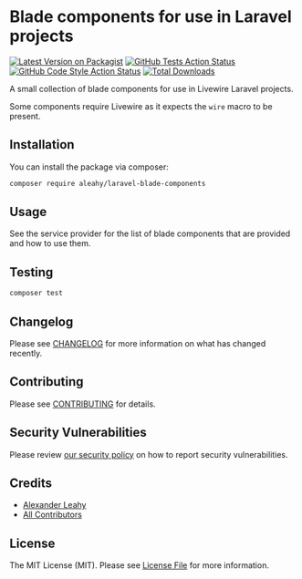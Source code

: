 # Blade components for use in Laravel projects

[![Latest Version on Packagist](https://img.shields.io/packagist/v/aleahy/laravel-blade-components.svg?style=flat-square)](https://packagist.org/packages/aleahy/laravel-blade-components)
[![GitHub Tests Action Status](https://img.shields.io/github/workflow/status/aleahy/laravel-blade-components/run-tests?label=tests)](https://github.com/aleahy/laravel-blade-components/actions?query=workflow%3Arun-tests+branch%3Amaster)
[![GitHub Code Style Action Status](https://img.shields.io/github/workflow/status/aleahy/laravel-blade-components/Check%20&%20fix%20styling?label=code%20style)](https://github.com/aleahy/laravel-blade-components/actions?query=workflow%3A"Check+%26+fix+styling"+branch%3Amaster)
[![Total Downloads](https://img.shields.io/packagist/dt/aleahy/laravel-blade-components.svg?style=flat-square)](https://packagist.org/packages/aleahy/laravel-blade-components)


A small collection of blade components for use in Livewire Laravel projects.

Some components require Livewire as it expects the `wire` macro to be present.


## Installation

You can install the package via composer:

```bash
composer require aleahy/laravel-blade-components
```

## Usage
See the service provider for the list of blade components that are provided and how to use them.

## Testing

```bash
composer test
```

## Changelog

Please see [CHANGELOG](CHANGELOG.md) for more information on what has changed recently.

## Contributing

Please see [CONTRIBUTING](.github/CONTRIBUTING.md) for details.

## Security Vulnerabilities

Please review [our security policy](../../security/policy) on how to report security vulnerabilities.

## Credits

- [Alexander Leahy](https://github.com/aleahy)
- [All Contributors](../../contributors)

## License

The MIT License (MIT). Please see [License File](LICENSE.md) for more information.
